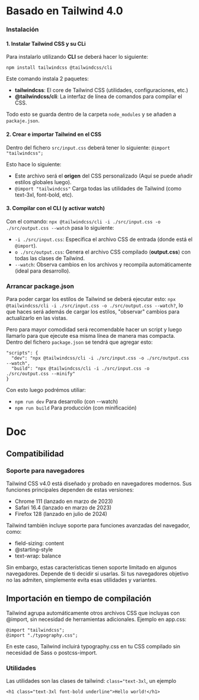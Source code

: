 # Basado en Tailwind 4.0

### Instalación
#### 1. Instalar Tailwind CSS y su CLi
Para instalarlo utilizando **CLI** se deberá hacer lo siguiente:

`npm install tailwindcss @tailwindcss/cli`

Este comando instala 2 paquetes:
- **tailwindcss**: El core de Tailwind CSS (utilidades, configuraciones, etc.)
- **@tailwindcss/cli**: La interfaz de línea de comandos para compilar el CSS.

Todo esto se guarda dentro de la carpeta `node_modules` y se añaden a `packaje.json`. 

#### 2. Crear e importar Tailwind en el CSS
Dentro del fichero `src/input.css` deberá tener lo siguiente: `@import "tailwindcss";`

Esto hace lo siguiente:
- Este archivo será el **origen** del CSS personalizado (Aquí se puede añadir estilos globales luego).
- `@import "tailwindcss"` Carga todas las utilidades de Tailwind (como text-3xl, font-bold, etc).

#### 3. Compilar con el CLI (y activar watch)
Con el comando: `npx @tailwindcss/cli -i ./src/input.css -o ./src/output.css --watch` pasa lo siguiente:
- `-i ./src/input.css`: Especifica el archivo CSS de entrada (donde está el `@import`).
- `o ./src/output.css`: Genera el archivo CSS compilado (**output.css**) con todas las clases de Tailwind.
- `--watch`: Observa cambios en los archivos y recompila automáticamente (ideal para desarrollo).


### Arrancar package.json
Para poder cargar los estilos de Tailwind se deberá ejecutar esto: `npx @tailwindcss/cli -i ./src/input.css -o ./src/output.css --watch?`, lo que haces será además de cargar los estilos, "observar" cambios para actualizarlo en las vistas.

Pero para mayor comodidad será recomendable hacer un script y luego llamarlo para que ejecute esa misma línea de manera mas compacta.
Dentro del fichero `package.json` se tendrá que agregar esto:
```
"scripts": {
  "dev": "npx @tailwindcss/cli -i ./src/input.css -o ./src/output.css --watch",
  "build": "npx @tailwindcss/cli -i ./src/input.css -o ./src/output.css --minify"
}
```
Con esto luego podrémos utiliar:
- `npm run dev` Para desarrollo (con --watch)
- `npm run build` Para producción (con minificación)


# Doc

## Compatibilidad
### Soporte para navegadores
Tailwind CSS v4.0 está diseñado y probado en navegadores modernos. Sus funciones principales dependen de estas versiones:

- Chrome 111 (lanzado en marzo de 2023)
- Safari 16.4 (lanzado en marzo de 2023)
- Firefox 128 (lanzado en julio de 2024)

Tailwind también incluye soporte para funciones avanzadas del navegador, como:

- field-sizing: content
- @starting-style
- text-wrap: balance

Sin embargo, estas características tienen soporte limitado en algunos navegadores. Depende de ti decidir si usarlas. Si tus navegadores objetivo no las admiten, simplemente evita esas utilidades y variantes.


## Importación en tiempo de compilación
Tailwind agrupa automáticamente otros archivos CSS que incluyas con @import, sin necesidad de herramientas adicionales.
Ejemplo en app.css:

```
@import "tailwindcss";
@import "./typography.css";
```

En este caso, Tailwind incluirá typography.css en tu CSS compilado sin necesidad de Sass o postcss-import.





### Utilidades
Las utilidades son las clases de tailwind: `class="text-3xl`, un ejemplo

````
<h1 class="text-3xl font-bold underline">Hello world!</h1>
````